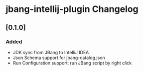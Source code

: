 <!-- Keep a Changelog guide -> https://keepachangelog.com -->

# jbang-intellij-plugin Changelog

## [0.1.0]

### Added
- JDK sync from JBang to IntelliJ IDEA
- Json Schema support for jbang-catalog.json
- Run Configuration support: run JBang script by right click
